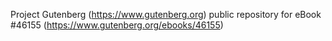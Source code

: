 Project Gutenberg (https://www.gutenberg.org) public repository for eBook #46155 (https://www.gutenberg.org/ebooks/46155)
